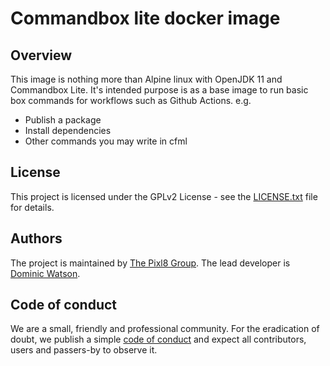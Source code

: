 # Commandbox lite docker image

## Overview

This image is nothing more than Alpine linux with OpenJDK 11 and Commandbox Lite. It's intended purpose is as a base image to run basic box commands for workflows such as Github Actions. e.g.

* Publish a package
* Install dependencies
* Other commands you may write in cfml

## License

This project is licensed under the GPLv2 License - see the [LICENSE.txt](https://github.com/pixl8/docker-commandbox-lite/blob/stable/LICENSE.txt) file for details.

## Authors

The project is maintained by [The Pixl8 Group](https://www.pixl8.co.uk). The lead developer is [Dominic Watson](https://github.com/DominicWatson).

## Code of conduct

We are a small, friendly and professional community. For the eradication of doubt, we publish a simple
 [code of conduct](https://github.com/pixl8/docker-commandbox-lite/blob/stable/CODE_OF_CONDUCT.md) and expect all contributors, users and passers-by to observe it.
